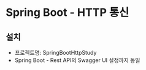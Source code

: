 # Spring Boot - HTTP 통신

## 설치
* 프로젝트명: SpringBootHttpStudy
* Spring Boot - Rest API의 Swagger UI 설정까지 동일
